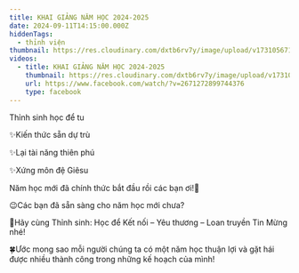 ```yaml
---
title: KHAI GIẢNG NĂM HỌC 2024-2025
date: 2024-09-11T14:15:00.000Z
hiddenTags:
  - thỉnh viện
thumbnail: https://res.cloudinary.com/dxtb6rv7y/image/upload/v1731056716/KHAI_GI%E1%BA%A2NG_tzzcpi.jpg
videos:
  - title: KHAI GIẢNG NĂM HỌC 2024-2025
    thumbnail: https://res.cloudinary.com/dxtb6rv7y/image/upload/v1731056716/KHAI_GI%E1%BA%A2NG_tzzcpi.jpg
    url: https://www.facebook.com/watch/?v=2671272899744376
    type: facebook
---
```

Thỉnh sinh học để tu

✨Kiến thức sẵn dự trù

✨Lại tài năng thiên phú

✨Xứng môn đệ Giêsu

Năm học mới đã chính thức bắt đầu rồi các bạn ơi!🥳

😉Các bạn đã sẵn sàng cho năm học mới chưa?

🥰Hãy cùng Thỉnh sinh: Học để Kết nối – Yêu thương – Loan truyền Tin Mừng nhé!

🍀Ước mong sao mỗi người chúng ta có một năm học thuận lợi và gặt hái được nhiều thành công trong những kế hoạch của mình!
